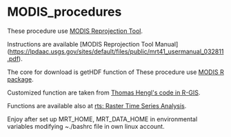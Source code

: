# MODIS_procedures

These procedure use  [MODIS Reprojection Tool](https://lpdaac.usgs.gov/tools/modis_reprojection_tool).

Instructions are available [MODIS Reprojection Tool Manual] (https://lpdaac.usgs.gov/sites/default/files/public/mrt41_usermanual_032811.pdf).


The core for download is getHDF function of 
These procedure use  [MODIS R package](https://r-forge.r-project.org/projects/modis/).

Customized function are taken from [Thomas Hengl's code in R-GIS](http://r-gis.net/?q=ModisDownload).

Functions are available also at [rts: Raster Time Series Analysis](https://cran.r-project.org/web/packages/rts/index.html).


Enjoy after set up MRT_HOME, MRT_DATA_HOME in environmental variables modifying ~./bashrc file in own linux account.



